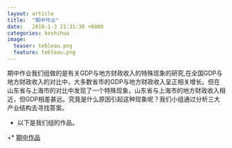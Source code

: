 ```yaml
---
layout: article
title:  "期中作业"
date:   2018-1-3 21:31:30 +0800
categories: keshihua
image:
  teaser: tebleau.png
  feature: tebleau.png
---
```

期中作业我们组做的是有关GDP与地方财政收入的特殊现象的研究,在全国GDP与地方财政收入的对比中，大多数省市的GDP与地方财政收入呈正相关增长。但在山东省与上海市的对比中发现了一个特殊现象，山东省与上海市的地方财政收入相近，但GDP相差甚远。究竟是什么原因引起这种现象呢？我们小组通过分析三大产业结构去寻找答案。
 + 以下是我们组的作品。
 
+* [期中作品](https://vivianting.github.io/infovis/Group—_P.html)